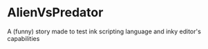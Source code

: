 # AlienVsPredator
A (funny) story made to test ink scripting language and inky editor's capabilities
